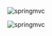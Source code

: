 ![springmvc](https://github.com/zhuzhixu/need_md/blob/master/pic/springmvc.png)

![springmvc](https://github.com/zhuzhixu/need_md/blob/master/pic/springmvc1.png)

